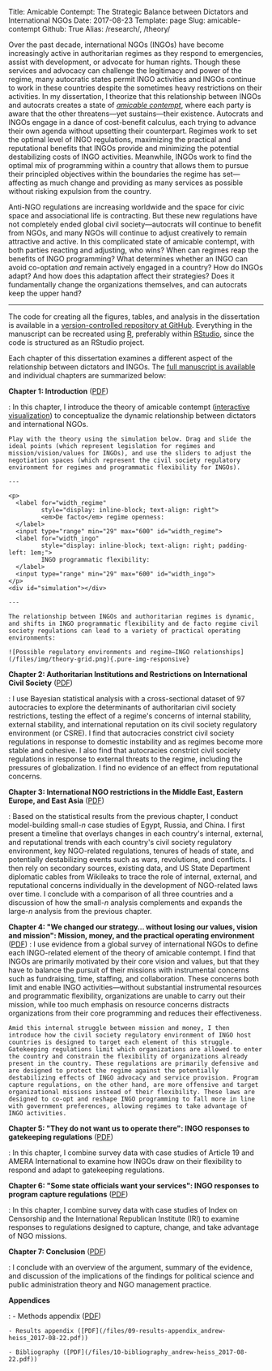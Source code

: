 Title: Amicable Contempt: The Strategic Balance between Dictators and International NGOs
Date: 2017-08-23
Template: page
Slug: amicable-contempt
Github: True
Alias: /research/, /theory/

Over the past decade, international NGOs (INGOs) have become increasingly active in authoritarian regimes as they respond to emergencies, assist with development, or advocate for human rights. Though these services and advocacy can challenge the legitimacy and power of the regime, many autocratic states permit INGO activities and INGOs continue to work in these countries despite the sometimes heavy restrictions on their activities. In my dissertation, I theorize that this relationship between INGOs and autocrats creates a state of [*amicable contempt*](/theory/), where each party is aware that the other threatens—yet sustains—their existence. Autocrats and INGOs engage in a dance of cost-benefit calculus, each trying to advance their own agenda without upsetting their counterpart. Regimes work to set the optimal level of INGO regulations, maximizing the practical and reputational benefits that INGOs provide and minimizing the potential destabilizing costs of INGO activities. Meanwhile, INGOs work to find the optimal mix of programming within a country that allows them to pursue their principled objectives within the boundaries the regime has set—affecting as much change and providing as many services as possible without risking expulsion from the country.

Anti-NGO regulations are increasing worldwide and the space for civic space and associational life is contracting. But these new regulations have not completely ended global civil society—autocrats will continue to benefit from NGOs, and many NGOs will continue to adjust creatively to remain attractive and active. In this complicated state of amicable contempt, with both parties reacting and adjusting, who wins? When can regimes reap the benefits of INGO programming? What determines whether an INGO can avoid co-optation *and* remain actively engaged in a country? How do INGOs adapt? And how does this adaptation affect their strategies? Does it fundamentally change the organizations themselves, and can autocrats keep the upper hand?

---

The code for creating all the figures, tables, and analysis in the dissertation is available in a [version-controlled repository at GitHub](https://github.com/andrewheiss/Dissertation). Everything in the manuscript can be recreated using [R](https://www.r-project.org/), preferably within [RStudio](https://www.rstudio.com/), since the code is structured as an RStudio project.

<div class="pure-g" style="justify-content: center;">
  <div class="pure-u-1 pure-u-md-2-3">
    <div class="github-widget" data-repo="andrewheiss/Dissertation"></div>
  </div>
</div>

Each chapter of this dissertation examines a different aspect of the relationship between dictators and INGOs. The [full manuscript is available](/files/amicable-contempt_andrew-heiss_2017-08-22.pdf) and individual chapters are summarized below: <span id="theory"></span>

**Chapter 1: Introduction** ([PDF](/files/01-introduction_andrew-heiss_2017-08-22.pdf))

:   In this chapter, I introduce the theory of amicable contempt ([interactive visualization](/theory/)) to conceptualize the dynamic relationship between dictators and international NGOs. 

    Play with the theory using the simulation below. Drag and slide the ideal points (which represent legislation for regimes and mission/vision/values for INGOs), and use the sliders to adjust the negotiation spaces (which represent the civil society regulatory environment for regimes and programmatic flexibility for INGOs).

    ---

    <p>
      <label for="width_regime" 
             style="display: inline-block; text-align: right">
             <em>De facto</em> regime openness:
      </label>
      <input type="range" min="29" max="600" id="width_regime">
      <label for="width_ingo" 
             style="display: inline-block; text-align: right; padding-left: 1em;">
             INGO programmatic flexibility:
      </label>
      <input type="range" min="29" max="600" id="width_ingo">
    </p>
    <div id="simulation"></div>

    ---

    The relationship between INGOs and authoritarian regimes is dynamic, and shifts in INGO programmatic flexibility and de facto regime civil society regulations can lead to a variety of practical operating environments:

    ![Possible regulatory environments and regime–INGO relationships](/files/img/theory-grid.png){.pure-img-responsive}

<script src="/files/js/d3.v3.min.js"></script>
<script src="/files/js/theory.js"></script>

**Chapter 2: Authoritarian Institutions and Restrictions on International Civil Society** ([PDF](/files/02-cs-regime-stability_andrew-heiss_2017-08-22.pdf))

:   I use Bayesian statistical analysis with a cross-sectional dataset of 97 autocracies to explore the determinants of authoritarian civil society restrictions, testing the effect of a regime's concerns of internal stability, external stability, and international reputation on its civil society regulatory environment (or CSRE). I find that autocracies constrict civil society regulations in response to domestic instability and as regimes become more stable and cohesive. I also find that autocracies constrict civil society regulations in response to external threats to the regime, including the pressures of globalization. I find no evidence of an effect from reputational concerns.

**Chapter 3: International NGO restrictions in the Middle East, Eastern Europe, and East Asia** ([PDF](/files/03-country-case-studies_andrew-heiss_2017-08-22.pdf))

:   Based on the statistical results from the previous chapter, I conduct model-building small-*n* case studies of Egypt, Russia, and China. I first present a timeline that overlays changes in each country's internal, external, and reputational trends with each country's civil society regulatory environment, key NGO-related regulations, tenures of heads of state, and potentially destabilizing events such as wars, revolutions, and conflicts. I then rely on secondary sources, existing data, and US State Department diplomatic cables from Wikileaks to trace the role of internal, external, and reputational concerns individually in the development of NGO-related laws over time. I conclude with a comparison of all three countries and a discussion of how the small-*n* analysis complements and expands the large-*n* analysis from the previous chapter.

**Chapter 4: "We changed our strategy… without losing our values, vision and mission": Mission, money, and the practical operating environment** ([PDF](/files/04-ingo-mechanisms_andrew-heiss_2017-08-22.pdf))
:   I use evidence from a global survey of international NGOs to define each INGO-related element of the theory of amicable contempt. I find that INGOs are primarily motivated by their core vision and values, but that they have to balance the pursuit of their missions with instrumental concerns such as fundraising, time, staffing, and collaboration. These concerns both limit and enable INGO activities—without substantial instrumental resources and programmatic flexibility, organizations are unable to carry out their mission, while too much emphasis on resource concerns distracts organizations from their core programming and reduces their effectiveness. 

    Amid this internal struggle between mission and money, I then introduce how the civil society regulatory environment of INGO host countries is designed to target each element of this struggle. Gatekeeping regulations limit which organizations are allowed to enter the country and constrain the flexibility of organizations already present in the country. These regulations are primarily defensive and are designed to protect the regime against the potentially destabilizing effects of INGO advocacy and service provision. Program capture regulations, on the other hand, are more offensive and target organizational missions instead of their flexibility. These laws are designed to co-opt and reshape INGO programming to fall more in line with government preferences, allowing regimes to take advantage of INGO activities. 


**Chapter 5: "They do not want us to operate there": INGO responses to gatekeeping regulations** ([PDF](/files/05-gatekeeping_andrew-heiss_2017-08-22.pdf))

:   In this chapter, I combine survey data with case studies of Article 19 and AMERA International to examine how INGOs draw on their flexibility to respond and adapt to gatekeeping regulations.

**Chapter 6: "Some state officials want your services": INGO responses to program capture regulations** ([PDF](/files/06-program-capture_andrew-heiss_2017-08-22.pdf))

:   In this chapter, I combine survey data with case studies of Index on Censorship and the International Republican Institute (IRI) to examine responses to regulations designed to capture, change, and take advantage of NGO missions. 

**Chapter 7: Conclusion** ([PDF](/files/07-conclusion_andrew-heiss_2017-08-22.pdf))

:   I conclude with an overview of the argument, summary of the evidence, and discussion of the implications of the findings for political science and public administration theory and NGO management practice.

**Appendices**

:   - Methods appendix ([PDF](/files/08-methods-appendix_andrew-heiss_2017-08-22.pdf))

    - Results appendix ([PDF](/files/09-results-appendix_andrew-heiss_2017-08-22.pdf))

    - Bibliography ([PDF](/files/10-bibliography_andrew-heiss_2017-08-22.pdf))
